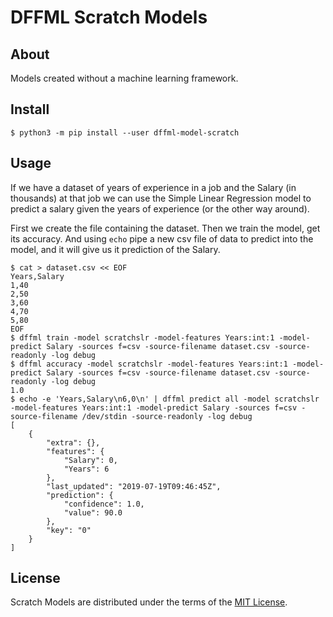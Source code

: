 # DFFML Scratch Models

## About

Models created without a machine learning framework.

## Install

```console
$ python3 -m pip install --user dffml-model-scratch
```

## Usage

If we have a dataset of years of experience in a job and the Salary (in
thousands) at that job we can use the Simple Linear Regression model to predict
a salary given the years of experience (or the other way around).

First we create the file containing the dataset. Then we train the model, get
its accuracy. And using `echo` pipe a new csv file of data to predict into the
model, and it will give us it prediction of the Salary.

```console
$ cat > dataset.csv << EOF
Years,Salary
1,40
2,50
3,60
4,70
5,80
EOF
$ dffml train -model scratchslr -model-features Years:int:1 -model-predict Salary -sources f=csv -source-filename dataset.csv -source-readonly -log debug
$ dffml accuracy -model scratchslr -model-features Years:int:1 -model-predict Salary -sources f=csv -source-filename dataset.csv -source-readonly -log debug
1.0
$ echo -e 'Years,Salary\n6,0\n' | dffml predict all -model scratchslr -model-features Years:int:1 -model-predict Salary -sources f=csv -source-filename /dev/stdin -source-readonly -log debug
[
    {
        "extra": {},
        "features": {
            "Salary": 0,
            "Years": 6
        },
        "last_updated": "2019-07-19T09:46:45Z",
        "prediction": {
            "confidence": 1.0,
            "value": 90.0
        },
        "key": "0"
    }
]
```

## License

Scratch Models are distributed under the terms of the [MIT License](LICENSE).
